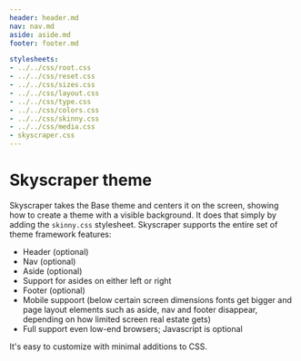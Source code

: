 ```yaml
---
header: header.md
nav: nav.md
aside: aside.md
footer: footer.md

stylesheets:
- ../../css/root.css
- ../../css/reset.css
- ../../css/sizes.css
- ../../css/layout.css
- ../../css/type.css
- ../../css/colors.css
- ../../css/skinny.css
- ../../css/media.css
- skyscraper.css
---
```


# Skyscraper theme

Skyscraper takes the Base theme and centers it on the screen,
showing how to create a theme with a visible background. 
It does that simply by adding the `skinny.css` stylesheet.
Skyscraper supports the
entire set of theme framework features:

* Header (optional)
* Nav (optional)
* Aside (optional)
* Support for asides on either left or right
* Footer (optional)
* Mobile suppoort (below certain screen dimensions fonts get bigger
and page layout elements such as aside, nav and footer disappear, 
depending on how limited screen real estate gets)
* Full support even low-end browsers; Javascript is optional


It's easy to customize with minimal additions to CSS.

